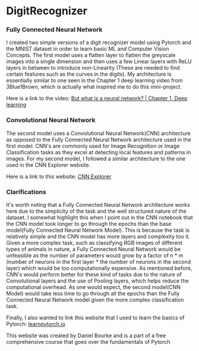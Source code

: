 # DigitRecognizer

### Fully Connected Neural Network
I created two simple versions of a digit recognizer model using Pytorch and the MNIST dataset in order to learn basic ML and Computer Vision Concepts.
The first model uses a flatten layer to flatten the greyscale images into a single dimension and then uses a few Linear layers with ReLU layers in between to introduce non-Linearity (These are needed to find certain features such as the curves in the digits). My architecture is essentially similar to one seen in the Chapter 1 deep learning video from 3Blue1Brown, which is actually what inspired me to do this mini-project. 

Here is a link to the video: [But what is a neural network? | Chapter 1, Deep learning](https://www.youtube.com/watch?v=aircAruvnKk&t=11s)

### Convolutional Neural Network
The second model uses a Convolutional Neural Network(CNN) architecture as opposed to the Fully Connected Neural Network architecture used in the first model. CNN's are commonly used for Image Recognition or Image Classification tasks as they excel at detecting local features and patterns in images. For my second model, I followed a similar architecture to the one used in the CNN Explorer website. 

Here is a link to this website: [CNN Explorer](https://poloclub.github.io/cnn-explainer/)

### Clarifications
It's worth noting that a Fully Connected Neural Network architecture works here due to the simplicity of the task and the well structured nature of the dataset. I somewhat highlight this when I point out in the CNN notebook that the CNN model took longer to go through the epochs than the base model(Fully Connected Neural Network Model). This is because the task is relatively simple and the CNN model has more layers and complexity too it. Given a more complex task, such as classifying RGB images of different types of animals in nature, a Fully Connected Neural Network would be unfeasible as the number of parameters would grow by a factor of n * m (number of neurons in the first layer * the number of neurons in the second layer) which would be too computationally expensive. As mentioned before, CNN's would perform better for these kind of tasks due to the nature of Convolutional layers and the use of Pooling layers, which helps reduce the computational overhead. As one would expect, the second model(CNN Model) would take less time to go through all the epochs than the Fully Connected Neural Network model given the more complex classification task.

Finally, I also wanted to link this website that I used to learn the basics of Pytorch: [learnpytorch.io](https://www.learnpytorch.io)

This website was created by Daniel Bourke and is a part of a free comprehensive course that goes over the fundamentals of Pytorch
